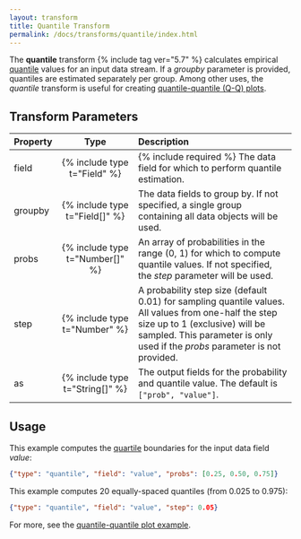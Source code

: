 ```yaml
---
layout: transform
title: Quantile Transform
permalink: /docs/transforms/quantile/index.html
---
```


The **quantile** transform {% include tag ver="5.7" %} calculates empirical [quantile](https://en.wikipedia.org/wiki/Quantile) values for an input data stream. If a *groupby* parameter is provided, quantiles are estimated separately per group. Among other uses, the *quantile* transform is useful for creating [quantile-quantile (Q-Q) plots](https://en.wikipedia.org/wiki/Q%E2%80%93Q_plot).

## Transform Parameters

| Property            | Type                            | Description   |
| :------------------ | :-----------------------------: | :------------ |
| field               | {% include type t="Field" %}    | {% include required %} The data field for which to perform quantile estimation.|
| groupby             | {% include type t="Field[]" %}  | The data fields to group by. If not specified, a single group containing all data objects will be used.|
| probs               | {% include type t="Number[]" %} | An array of probabilities in the range (0, 1) for which to compute quantile values. If not specified, the *step* parameter will be used. |
| step                | {% include type t="Number" %}   | A probability step size (default 0.01) for sampling quantile values. All values from one-half the step size up to 1 (exclusive) will be sampled. This parameter is only used if the *probs* parameter is not provided. |
| as                  | {% include type t="String[]" %} | The output fields for the probability and quantile value. The default is `["prob", "value"]`.|

## Usage

This example computes the [quartile](https://en.wikipedia.org/wiki/Quartile) boundaries for the input data field *value*:

```json
{"type": "quantile", "field": "value", "probs": [0.25, 0.50, 0.75]}
```

This example computes 20 equally-spaced quantiles (from 0.025 to 0.975):

```json
{"type": "quantile", "field": "value", "step": 0.05}
```

For more, see the [quantile-quantile plot example](../../../examples/quantile-quantile-plot).
